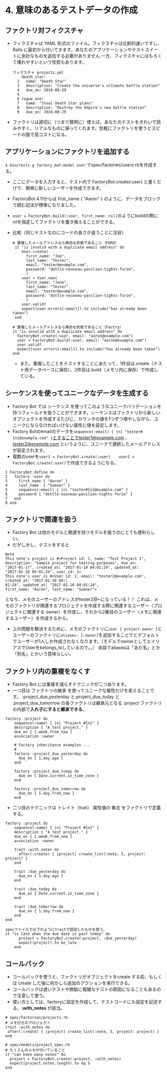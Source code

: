 # 4. 意味のあるテストデータの作成
## ファクトリ対フィクスチャ
- フィクスチャは YAML 形式のファイル。フィクスチャは比較的速いですし、Rails に最初から付いてきます。あなたのアプリケーションやテストスイートに余計なものを追加する必要がありません.一方、フィクスチャにはもろくて壊れやすいという性質もあります。
  ```
  フィクスチャ projects.yml
      death_star:
    2   name: "Death Star"
    3   description: "Create the universe's ultimate battle station"
    4   due_on: 2016-08-29
    5 
    6 rogue_one:
    7   name: "Steal Death Star plans"
    8   description: "Destroy the Empire's new battle station"
    9   due_on: 2016-08-29
  ```
- ファクトリは適切に（つまり賢明に）使えば、あなたのテストをきれいで読みやすく、リアルなものに保ってくれます。気軽にファクトリを使うとスピードの面で高コストになる。

## アプリケーションにファクトリを追加する
`$ bin/rails g factory_bot:model user` でspec/factories/users.rbを作成する。
- ここにデータを入力すると、テスト内で FactoryBot.create(:user) と書くだけで、簡単に新しいユーザーを作成できます。
- FactoryBot 4.11からは first_name { "Aaron" } のように、データをブロックで囲む記法が標準になりました。
- `user = FactoryBot.build(:user, first_name: nil)`のようにbuildの際にnilを指定してファクトリを置き換えることができる。 

- 比較（同じテストなのにコードの長さが違うことに注目）
  ```
  # 重複したメールアドレスなら無効な状態であること（PORO）
   it "is invalid with a duplicate email address" do
      User.create(
        first_name: "Joe",
        last_name: "Tester",
        email: "tester@example.com",
        password: "dottle-nouveau-pavilion-tights-furze",
        )
      user = User.new(
        first_name: "Jane",
        last_name: "Tester",
        email: "tester@example.com",
        password: "dottle-nouveau-pavilion-tights-furze",
        )
      user.valid?
      expect(user.errors[:email]).to include("has already been taken")
   end 
   ```
   ```
   # 重複したメールアドレスなら無効な状態であること（Factry）
   it "is invalid with a duplicate email address" do
     FactoryBot.create(:user, email: "aaron@example.com")
     user = FactoryBot.build(:user, email: "aaron@example.com")
     user.valid?
     expect(user.errors[:email]).to include("has already been taken")
   end
   ```
   - また、重複したことをテストすることにあたって、1件目は.create（テスト用データベースに保存）、2件目は.build（メモリ内に保存）で作成している。

## シーケンスを使ってユニークなデータを生成する
- Factory Bot では シーケンス を使ってこのようなユニークバリデーションを持つフィールドを扱うことができます。シーケンスはファクトリから新しいオブジェクトを作成するたびに、カウンタの値を1つずつ増やしながら、ユニークにならなければいけない属性に値を設定します。
- Factory Botのemailのデータを`sequence(:email) { |n| "tester#{n}@example.com" }`とすることでtester1@example.com 、tester2@example.com というように、ユニークで連続したメールアドレスが設定されます。
- 複数のuserを`user1 = FactoryBot.create(:user)`　`　user2 = FactoryBot.create(:user)`で作成できるようになる。
```
1 FactoryBot.define do
2   factory :user do
3     first_name { "Aaron" }
4     last_name  { "Sumner" }
5     sequence(:email) { |n| "tester#{n}@example.com" }
6     password { "dottle-nouveau-pavilion-tights-furze" }
7   end
8 end
```

## ファクトリで関連を扱う
- Factory Bot は他のモデルと関連を持つモデルを扱うのにとても便利らしい。
- だがしかし、テストをすると
```
Note
This note's project is #<Project id: 1, name: "Test Project 1",
description: "Sample project for testing purposes", due_on:
"2017-01-17", created_at: "2017-01-10 04:01:24", updated_at:
"2017-01-10 04:01:24", user_id: 1>
This note's user is #<User id: 2, email: "tester2@example.com", created_at: "2017-01-10 04:\
01:24", updated_at: "2017-01-10 04:01:24",
first_name: "Aaron", last_name: "Sumner">
```
となり、メモのユーザーのアドレスがtester2@~になっている！！
これは、メモのファクトリが関連するプロジェクトを作成する際に関連するユーザー（プロジェクトに関連する owner）を作成し、それから2番目のユーザー（メモに関連するユーザー）を作成するから。
- 上の問題を解決するために、メモのファクトリに`user { project.owner }`と ユーザーのファクトリに`aliases: [:owner]`を追加することでとデフォルトでユーザーが1人しか作成されなくなります。（モデルでownerとしてエイリアスでUserをbelongs_toしているので。。）
余談でaliasesは「あだ名」とか「別名」とかいう意味らしい。
## ファクトリ内の重複をなくす
- Factory Bot には重複を減らすテクニックが二つあります。
- 一つ目は ファクトリの継承 を使ってユニークな属性だけを変えることです。
:project_due_yesterday と:project_due_today と :project_due_tomorrow の各ファクトリは継承元となる :project ファクトリの内部で**入れ子にすると継承できる**。
```
factory :project do
    sequence(:name) { |n| "Project #{n}" }
    description { "A test project." }
    due_on { 1.week.from_now }
    association :owner

    # Factory inheritance examples ...
    #
    factory :project_due_yesterday do
      due_on { 1.day.ago }
    end

    factory :project_due_today do
      due_on { Date.current.in_time_zone }
    end

    factory :project_due_tomorrow do
      due_on { 1.day.from_now }
    end
```
- 二つ目のテクニックは トレイト（trait）
属性値の 集合 をファクトリで定義する。
```
factory :project do
    sequence(:name) { |n| "Project #{n}" }
    description { "A test project." }
    due_on { 1.week.from_now }
    association :owner

    trait :with_notes do
      after(:create) { |project| create_list(:note, 5, project: project) }
    end

    trait :due_yesterday do
      due_on { 1.day.ago }
    end

    trait :due_today do
      due_on { Date.current.in_time_zone }
    end

    trait :due_tomorrow do
      due_on { 1.day.from_now }
    end
end
```
```
specファイルで以下のようにtraitで設定したものを使う。
it "is late when the due date is past today" do
      project = FactoryBot.create(:project, :due_yesterday)
      expect(project).to be_late
    end
```

## コールバック
- コールバックを使うと、ファクトリがオブジェクトをcreate する前、もしくは create した後に何かしら追加のアクションを実行できる。
- コールバックは遅いテストや無駄に複雑なテストの原因になることもあるので注意して使う。
- 使い方としては、factoryに設定を作成して、テストコードにも設定を記述する。**:with_notes** が該当。
```
# spec/factories/projects.rb
# メモ付きのプロジェクト
trait :with_notes do
 after(:create) { |project| create_list(:note, 5, project: project) }
end
```
```
# spec/models/project_spec.rb
# たくさんのメモが付いていること
it "can have many notes" do
  project = FactoryBot.create(:project, :with_notes)
  expect(project.notes.length).to eq 5
end
```
